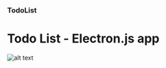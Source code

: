 ### TodoList
# Todo List - Electron.js app

![alt text](https://media.discordapp.net/attachments/993253699650601055/1003072381985767474/unknown.png?width=505&height=669)
